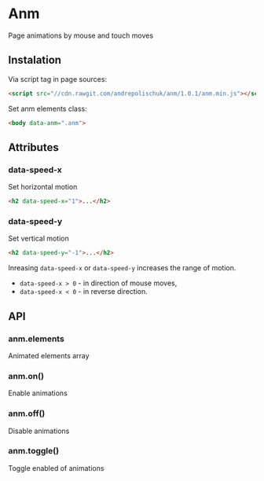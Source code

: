 # Anm

  Page animations by mouse and touch moves

## Instalation

  Via script tag in page sources:

```html
<script src="//cdn.rawgit.com/andrepolischuk/anm/1.0.1/anm.min.js"></script>
```

  Set anm elements class:

```html
<body data-anm=".anm">
```

## Attributes

### data-speed-x

  Set horizontal motion

```html
<h2 data-speed-x="1">...</h2>
```

### data-speed-y

  Set vertical motion

```html
<h2 data-speed-y="-1">...</h2>
```

  Inreasing `data-speed-x` or `data-speed-y` increases the range of motion.

  * `data-speed-x > 0` - in direction of mouse moves,
  * `data-speed-x < 0` - in reverse direction.

## API

### anm.elements

  Animated elements array

### anm.on()

  Enable animations

### anm.off()

  Disable animations

### anm.toggle()

  Toggle enabled of animations


